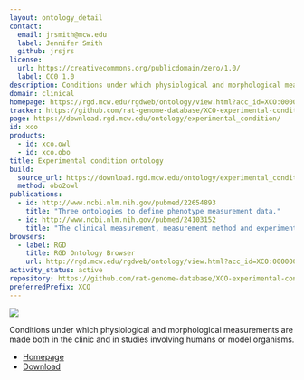 ```yaml
---
layout: ontology_detail
contact:
  email: jrsmith@mcw.edu
  label: Jennifer Smith
  github: jrsjrs
license:
  url: https://creativecommons.org/publicdomain/zero/1.0/
  label: CC0 1.0
description: Conditions under which physiological and morphological measurements are made both in the clinic and in studies involving humans or model organisms.
domain: clinical
homepage: https://rgd.mcw.edu/rgdweb/ontology/view.html?acc_id=XCO:0000000
tracker: https://github.com/rat-genome-database/XCO-experimental-condition-ontology/issues
page: https://download.rgd.mcw.edu/ontology/experimental_condition/
id: xco
products:
  - id: xco.owl
  - id: xco.obo
title: Experimental condition ontology
build:
  source_url: https://download.rgd.mcw.edu/ontology/experimental_condition/experimental_condition.obo
  method: obo2owl
publications:
  - id: http://www.ncbi.nlm.nih.gov/pubmed/22654893
    title: "Three ontologies to define phenotype measurement data."
  - id: http://www.ncbi.nlm.nih.gov/pubmed/24103152
    title: "The clinical measurement, measurement method and experimental condition ontologies: expansion, improvements and new applications."
browsers:
  - label: RGD
    title: RGD Ontology Browser
    url: http://rgd.mcw.edu/rgdweb/ontology/view.html?acc_id=XCO:0000000
activity_status: active
repository: https://github.com/rat-genome-database/XCO-experimental-condition-ontology
preferredPrefix: XCO
---
```


<img src="http://rgd.mcw.edu/common/images/rgd_LOGO_blue_rgd.gif"/>

Conditions under which physiological and morphological measurements are made both in the clinic and in studies involving humans or model organisms.

- [Homepage](https://rgd.mcw.edu/rgdweb/ontology/view.html?acc_id=XCO:0000000)
- [Download](https://download.rgd.mcw.edu/ontology/experimental_condition/)
